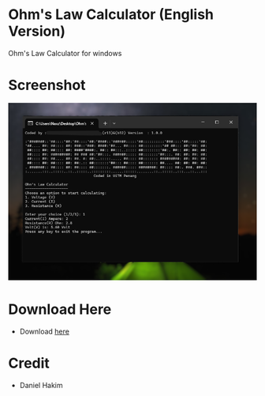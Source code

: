 # Ohm's Law Calculator (English Version)
Ohm's Law Calculator for windows

# Screenshot
<img src="screenshot.png">

# Download Here
- Download <a href="https://github.com/hakimdaniel/ohmslaw/ohmsCalc.exe">here</a>

# Credit
- Daniel Hakim
